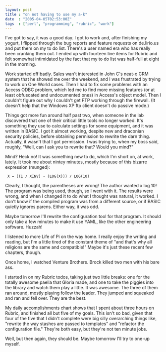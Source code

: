 ```yaml
---
layout: post
title : "on not having to use my a-k"
date  : "2005-04-05T02:53:00Z"
tags  : ["perl", "programming", "rubric", "work"]
---
```

I've got to say, it was a good day.  I got to work and, after finishing my yogurt, I flipped through the bug reports and feature requests on de.lirio.us and put them on my to do list.  There's a user named era who has really been cranking them out.  I ended up with fourteen line items for Rubric and felt somewhat intimidated by the fact that my to do list was half-full at eight in the morning.

Work started off badly.  Sales wan't interested in John C's neat-o CRM system that he showed me over the weekend, and I was frustrated by trying to work on One World cases.  Then I had to fix some problems with an Access ODBC problem, which led me to find more missing features (or at least obfuscated and undocumented ones) in Access's object model.  Then I couldn't figure out why I couldn't get FTP working through the firewall.  (It doesn't help that the Windows XP ftp client doesn't do passive mode.)

Things got more fun around half past two, when someone in the lab discovered that one of their critical little tools no longer worked.  It's something they use to calculate settings for some equipment, and it was written in BASIC.  I got it almost working, despite new and draconian security policies, before obtaining permission to rewrite the darn thing.  Actually, it wasn't that I got permission.  I was trying to, when my boss said, roughly, "Well, can I ask you to rewrite that?  Would you mind?"

Mind?  Heck no!  It was something new to do, which I'm short on, at work, lately.  It took me about nintey minutes, mostly because of this bizarre expression (munged):
<pre><code>	X = ((1 / XINV) - (LOG(X))) / LOG(10)</code></pre>

Clearly, I thought, the parentheses are wrong!  The author wanted x log 10! The program was being used, though, so I went with it.  The results were wrong, and when I changed it to do what I thought was natural, it worked.  I don't know if the compiled program was from a different source, or if BASIC quietly ignores parens.  Either way, it was odd.

Maybe tomorrow I'll rewrite the configuration tool for that program.  It should only take a few minutes to make it use YAML, like the other engineering software.  Huzzah!

I listened to more Life of Pi on the way home.  I really enjoy the writing and reading, but I'm a little tired of the constant theme of "and that's why all religions are the same and compatible!"  Maybe it's just these recent few chapters, though.

Once home, I watched Venture Brothers.  Brock killed two men with his bare ass.

I started in on my Rubric todos, taking just two little breaks: one for the totally awesome paella that Gloria made, and one to take the piggies into the library and watch them play a little.  It was awesome.  The three of them ran around, mostly playing follow the leader.  They jumped and squeaked and ran and fell over.  They are the best.

My daily accomplishments chart shows that I spent about three hours on Rubric, and finished all but five of my goals.  This isn't so bad, given that four of the five that I didn't complete were big silly overarching things like, "rewrite the way stashes are passed to templates" and "refactor the configuration file."  They're both easy, but they're not ten minute jobs.

Well, but then again, they should be.  Maybe tomorrow I'll try to one-up myself.
